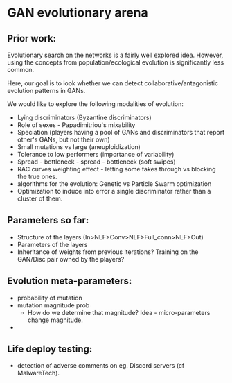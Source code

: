 # GAN evolutionary arena

## Prior work:
Evolutionary search on the networks is a fairly well explored idea. However, using the concepts
 from population/ecological evolution is significantly less common. 
 
Here, our goal is to look whether we can detect collaborative/antagonistic evolution patterns in
 GANs. 

We would like to explore the following modalities of evolution:
 - Lying discriminators (Byzantine discriminators)
 - Role of sexes - Papadimitriou's mixability
 - Speciation (players having a pool of GANs and discriminators that report other's GANs, but not
  their own)
 - Small mutations vs large (aneuploidization)
 - Tolerance to low performers (importance of variability)
 - Spread - bottleneck - spread - bottleneck (soft swipes)
 - RAC curves weighting effect - letting some fakes through vs blocking the true ones.
 - algorithms for the evolution: Genetic vs Particle Swarm optimization
 - Optimization to induce into error a single discriminator rather than a cluster of them.
 

## Parameters so far: 
 - Structure of the layers (In>NLF>Conv>NLF>Full_conn>NLF>Out)
 - Parameters of the layers 
 - Inheritance of weights from previous iterations? Training on the GAN/Disc pair owned by the
  players?
  
## Evolution meta-parameters:
  - probability of mutation
  - mutation magnitude prob
    - How do we determine that magnitude? Idea - micro-parameters change magnitude.
  - 
 
 
## Life deploy testing:
 - detection of adverse comments on eg. Discord servers (cf MalwareTech).
 
